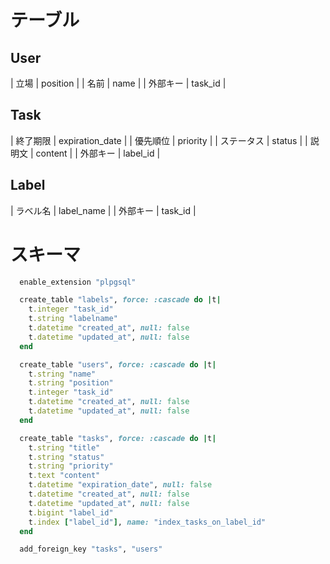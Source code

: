 # テーブル
## User
| 立場 | position |
| 名前 | name |
| 外部キー | task_id |
## Task
| 終了期限 | expiration_date |
| 優先順位 | priority |
| ステータス | status |
| 説明文 | content |
| 外部キー | label_id |
## Label
| ラベル名 | label_name |
| 外部キー | task_id |

# スキーマ
```ruby schema.rb
  enable_extension "plpgsql"

  create_table "labels", force: :cascade do |t|
    t.integer "task_id"
    t.string "labelname"
    t.datetime "created_at", null: false
    t.datetime "updated_at", null: false
  end

  create_table "users", force: :cascade do |t|
    t.string "name"
    t.string "position"
    t.integer "task_id"
    t.datetime "created_at", null: false
    t.datetime "updated_at", null: false
  end

  create_table "tasks", force: :cascade do |t|
    t.string "title"
    t.string "status"
    t.string "priority"
    t.text "content"
    t.datetime "expiration_date", null: false
    t.datetime "created_at", null: false
    t.datetime "updated_at", null: false
    t.bigint "label_id"
    t.index ["label_id"], name: "index_tasks_on_label_id"
  end

  add_foreign_key "tasks", "users"
  ```